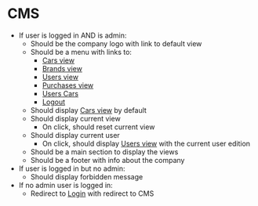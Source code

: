 # CMS

- If user is logged in AND is admin:
  - Should be the company logo with link to default view
  - Should be a menu with links to:
    - [Cars view](./cars.md)
    - [Brands view](./brands.md)
    - [Users view](./users.md)
    - [Purchases view](./purchases.md)
    - [Users Cars](../users/cars.md)
    - [Logout](../users/logout.md)
  - Should display [Cars view](./cars.md) by default
  - Should display current view
    - On click, should reset current view
  - Should display current user
    - On click, should display [Users view](./users.md) with the current user edition
  - Should be a main section to display the views
  - Should be a footer with info about the company
- If user is logged in but no admin:
  - Should display forbidden message
- If no admin user is logged in:
  - Redirect to [Login](../users/login.md) with redirect to CMS
